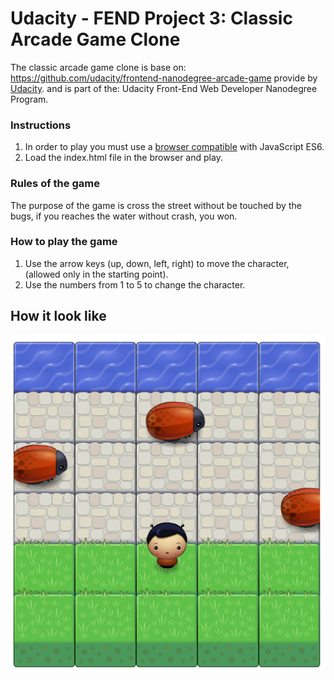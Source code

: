 # Udacity - FEND Project 3: Classic Arcade Game Clone
The classic arcade game clone is base on: https://github.com/udacity/frontend-nanodegree-arcade-game provide by [Udacity](https://www.udacity.com).
and is part of the: Udacity Front-End Web Developer Nanodegree Program.

### Instructions

1) In order to play you must use a [browser compatible](https://caniuse.com/#search=ES6) with JavaScript ES6.
2) Load the index.html file in the browser and play.

### Rules of the game
The purpose of the game is cross the street without be touched by the bugs, if you reaches the water without crash, you won.

### How to play the game
1) Use the arrow keys (up, down, left, right) to move the character, (allowed only in the starting point).
2) Use the numbers from 1 to 5 to change the character.

## How it look like

![Screen-Shot-Demo](/projects/04-arcade-game/screenshot/screenshot-arcade-game.png)
